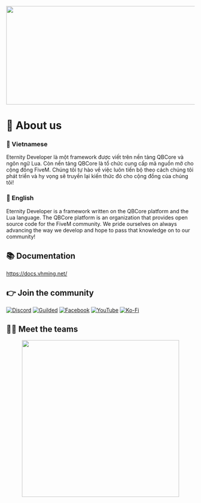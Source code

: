 
<p align="center">
<img width="673" height="264" src="https://media.discordapp.net/attachments/1104448623632187432/1104448882391404624/Eternity.png?width=673&height=264">
</p>

# 👋 About us

### 💬 Vietnamese

Eternity Developer là một framework được viết trên nền tảng QBCore và ngôn ngữ Lua. Còn nền tảng QBCore là tổ chức cung cấp mã nguồn mở cho cộng đồng FiveM.
Chúng tôi tự hào về việc luôn tiến bộ theo cách chúng tôi phát triển và hy vọng sẽ truyền lại kiến ​​thức đó cho cộng đồng của chúng tôi!

### 💬 English 
Eternity Developer is a framework written on the QBCore platform and the Lua language. The QBCore platform is an organization that provides open source code for the FiveM community. We pride ourselves on always advancing the way we develop and hope to pass that knowledge on to our community!

## 📚 Documentation
https://docs.vhming.net/

## 👉 Join the community
[![Discord](https://img.shields.io/badge/Discord-%237289DA.svg?style=for-the-badge&logo=discord&logoColor=white)](https://discord.gg/)
[![Guilded](https://img.shields.io/badge/Guilded-F4C400.svg?style=for-the-badge&logo=guilded&logoColor=white)](https://guilded.gg/)
[![Facebook](https://img.shields.io/badge/Facebook-%231877F2.svg?style=for-the-badge&logo=Facebook&logoColor=white)](https://www.facebook.com/groups/)
[![YouTube](https://img.shields.io/badge/YouTube-%23FF0000.svg?style=for-the-badge&logo=YouTube&logoColor=white)](https://www.youtube.com/)
[![Ko-Fi](https://img.shields.io/badge/Ko--fi-F16061?style=for-the-badge&logo=ko-fi&logoColor=white)](https://ko-fi.com/=)

## 👨‍💻 Meet the teams
<p align="center">
 <a href=https://github.com/dev-vhming/Eternity-Developer-QBCore-Framework><img width="420" src=https://media.discordapp.net/attachments/1104448623632187432/1104454875431055370/github.png><a>
</p>
